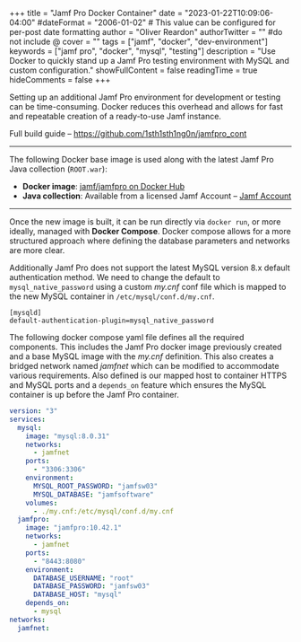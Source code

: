 +++
title = "Jamf Pro Docker Container"
date = "2023-01-22T10:09:06-04:00"
#dateFormat = "2006-01-02" # This value can be configured for per-post date formatting
author = "Oliver Reardon"
authorTwitter = "" #do not include @
cover = ""
tags = ["jamf", "docker", "dev-environment"]
keywords = ["jamf pro", "docker", "mysql", "testing"]
description = "Use Docker to quickly stand up a Jamf Pro testing environment with MySQL and custom configuration."
showFullContent = false
readingTime = true
hideComments = false
+++

Setting up an additional Jamf Pro environment for development or testing can be time-consuming. Docker reduces this overhead and allows for fast and repeatable creation of a ready-to-use Jamf instance.

Full build guide – https://github.com/1sth1sth1ng0n/jamfpro_cont

---

The following Docker base image is used along with the latest Jamf Pro Java collection (`ROOT.war`):

- **Docker image**: [jamf/jamfpro on Docker Hub](https://hub.docker.com/r/jamf/jamfpro)
- **Java collection**: Available from a licensed Jamf Account – [Jamf Account](https://account.jamf.com/)

---

Once the new image is built, it can be run directly via `docker run`, or more ideally, managed with **Docker Compose**. Docker compose allows for a more structured approach where defining the database parameters and networks are more clear.

Additionally Jamf Pro does not support the latest MySQL version 8.x default authentication method. We need to change the default to `mysql_native_password` using a custom _my.cnf_ conf file which is mapped to the new MySQL container in `/etc/mysql/conf.d/my.cnf`.

```text
[mysqld] 
default-authentication-plugin=mysql_native_password
```

The following docker compose yaml file defines all the required components. This includes the Jamf Pro docker image previously created and a base MySQL image with the _my.cnf_ definition. This also creates a bridged network named _jamfnet_ which can be modified to accommodate various requirements. Also defined is our mapped host to container HTTPS and MySQL ports and a `depends_on` feature which ensures the MySQL container is up before the Jamf Pro container.

```yaml
version: "3"
services:
  mysql:
    image: "mysql:8.0.31"
    networks:
      - jamfnet
    ports:
      - "3306:3306"
    environment:
      MYSQL_ROOT_PASSWORD: "jamfsw03"
      MYSQL_DATABASE: "jamfsoftware"
    volumes:
      - ./my.cnf:/etc/mysql/conf.d/my.cnf
  jamfpro:
    image: "jamfpro:10.42.1"
    networks:
      - jamfnet
    ports:
      - "8443:8080"
    environment:
      DATABASE_USERNAME: "root"
      DATABASE_PASSWORD: "jamfsw03"
      DATABASE_HOST: "mysql"
    depends_on:
      - mysql
networks:
  jamfnet:
```